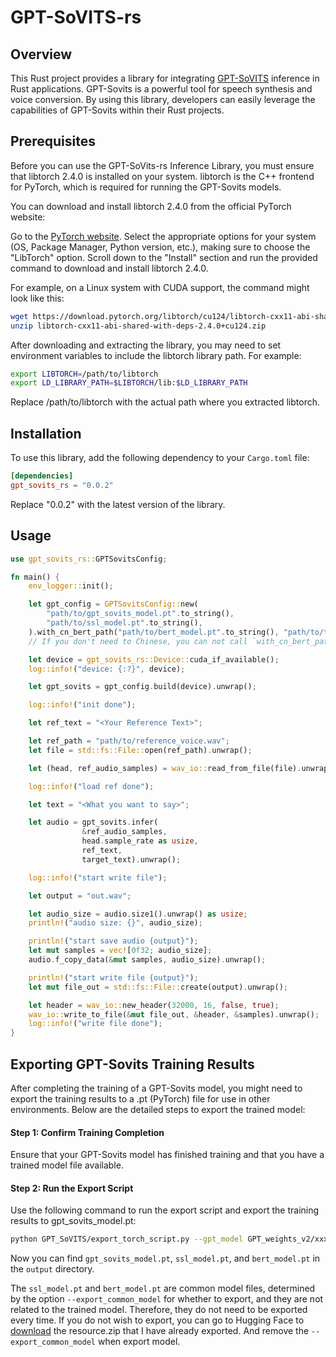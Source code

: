 # GPT-SoVITS-rs

## Overview
This Rust project provides a library for integrating [GPT-SoVITS](https://github.com/RVC-Boss/GPT-SoVITS) inference in Rust applications.  GPT-Sovits is a powerful tool for speech synthesis and voice conversion.  By using this library, developers can easily leverage the capabilities of GPT-Sovits within their Rust projects.

## Prerequisites
Before you can use the GPT-SoVits-rs Inference Library, you must ensure that libtorch 2.4.0 is installed on your system. libtorch is the C++ frontend for PyTorch, which is required for running the GPT-Sovits models.

You can download and install libtorch 2.4.0 from the official PyTorch website:

Go to the [PyTorch website](https://pytorch.org/).
Select the appropriate options for your system (OS, Package Manager, Python version, etc.), making sure to choose the "LibTorch" option.
Scroll down to the "Install" section and run the provided command to download and install libtorch 2.4.0.

For example, on a Linux system with CUDA support, the command might look like this:

```bash
wget https://download.pytorch.org/libtorch/cu124/libtorch-cxx11-abi-shared-with-deps-2.4.0%2Bcu124.zip
unzip libtorch-cxx11-abi-shared-with-deps-2.4.0+cu124.zip
```

After downloading and extracting the library, you may need to set environment variables to include the libtorch library path. For example:
```bash
export LIBTORCH=/path/to/libtorch
export LD_LIBRARY_PATH=$LIBTORCH/lib:$LD_LIBRARY_PATH
```
Replace /path/to/libtorch with the actual path where you extracted libtorch.

## Installation
To use this library, add the following dependency to your `Cargo.toml` file:
```toml
[dependencies]
gpt_sovits_rs = "0.0.2"
```
Replace "0.0.2" with the latest version of the library.

## Usage

```rust
use gpt_sovits_rs::GPTSovitsConfig;

fn main() {
    env_logger::init();

    let gpt_config = GPTSovitsConfig::new(
        "path/to/gpt_sovits_model.pt".to_string(),
        "path/to/ssl_model.pt".to_string(),
    ).with_cn_bert_path("path/to/bert_model.pt".to_string(), "path/to/tokenizer.json".to_string());
    // If you don't need to Chinese, you can not call `with_cn_bert_path`

    let device = gpt_sovits_rs::Device::cuda_if_available();
    log::info!("device: {:?}", device);

    let gpt_sovits = gpt_config.build(device).unwrap();

    log::info!("init done");

    let ref_text = "<Your Reference Text>";

    let ref_path = "path/to/reference_voice.wav";
    let file = std::fs::File::open(ref_path).unwrap();

    let (head, ref_audio_samples) = wav_io::read_from_file(file).unwrap();

    log::info!("load ref done");

    let text = "<What you want to say>";

    let audio = gpt_sovits.infer(
                &ref_audio_samples,
                head.sample_rate as usize,
                ref_text,
                target_text).unwrap();

    log::info!("start write file");

    let output = "out.wav";

    let audio_size = audio.size1().unwrap() as usize;
    println!("audio size: {}", audio_size);

    println!("start save audio {output}");
    let mut samples = vec![0f32; audio_size];
    audio.f_copy_data(&mut samples, audio_size).unwrap();

    println!("start write file {output}");
    let mut file_out = std::fs::File::create(output).unwrap();

    let header = wav_io::new_header(32000, 16, false, true);
    wav_io::write_to_file(&mut file_out, &header, &samples).unwrap();
    log::info!("write file done");
}

```

## Exporting GPT-Sovits Training Results
After completing the training of a GPT-Sovits model, you might need to export the training results to a .pt (PyTorch) file for use in other environments. Below are the detailed steps to export the trained model:

#### Step 1: Confirm Training Completion
Ensure that your GPT-Sovits model has finished training and that you have a trained model file available.

#### Step 2: Run the Export Script
Use the following command to run the export script and export the training results to gpt_sovits_model.pt:
```bash
python GPT_SoVITS/export_torch_script.py --gpt_model GPT_weights_v2/xxx-e15.ckpt --sovits_model SoVITS_weights_v2/xxx_e8_s248.pth --ref_audio ref.wav --ref_text 'Reference Text' --output_path output --export_common_model
```

Now you can find `gpt_sovits_model.pt`, `ssl_model.pt`, and `bert_model.pt` in the `output` directory.

The `ssl_model.pt` and `bert_model.pt` are common model files, determined by the option `--export_common_model` for whether to export, and they are not related to the trained model. Therefore, they do not need to be exported every time. 
If you do not wish to export, you can go to Hugging Face to [download](https://huggingface.co/L-jasmine/GPT_Sovits/tree/main) the resource.zip that I have already exported. And remove the `--export_common_model` when export model.